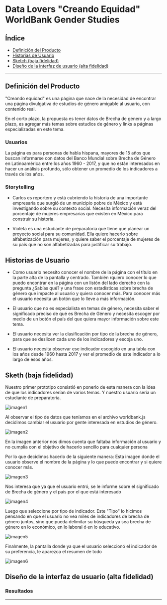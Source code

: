 # Data Lovers "Creando Equidad" WorldBank Gender Studies

## Índice

- [Definición del Producto](#Definición)
- [Historias de Usuario](#resumen-del-proyecto)
- [Sketch (baja fidelidad)](#consideraciones-generales)
- [Diseño de la interfaz de usuario (alta fidelidad)](#objetivos-de-aprendizaje)

---

## Definición del Producto

"Creando equidad" es una página que nace de la necesidad de encontrar una página divulgativa de estudios de género amigable al usuario, con contenido real. 

En el corto plazo, la propuesta es tener datos de Brecha de género y a largo plazo, es agregar más temas sobre estudios de género y links a páginas especializadas en este tema.


### Usuarios

La página es para personas de habla hispana, mayores de 15 años que buscan informarse con datos del Banco Mundial sobre Brecha de Género en Latinoamérica entre los años 1960 - 2017, y que no están interesados en hacer un análisis profundo, sólo obtener un promedio  de los indicadores a través de los años.

### Storytelling

- Carlos es reportero y está cubriendo la historia de una importante empresaria que surgió de un municipio pobre de México y está investigando sobre su contexto social. Necesita información veraz del porcentaje de mujeres empresarias que existen en México para construir su historia. 

- Violeta es una estudiante de preparatoria que tiene que planear un proyecto social para su comunidad. Ella quiere hacerlo sobre alfabetización para mujeres, y quiere saber el porcentaje de mujeres de su país que no son alfabetizadas para justificar su trabajo.

## Historias de Usuario

- Como usuario necesito conocer el nombre de la página con el título en la parte alta de la pantalla y centrado. También rquiero conocer lo que puedo encontrar en la página con un listón del lado derecho con la pregunta ¿Sabías qué? y una frase con estadísticas sobre brecha de género que impacte al usuario y quiera conocer más. Para conocer más el usuario necesita un botón que lo lleve a más información.

- El usuario que no es especialista en temas de género, necesita saber el significado preciso de qué es Brecha de Género  y necesita escoger por medio de un botón el país del que quiera mayor información sobre este tema.

- El usuario necesita ver la clasificación por tipo de la brecha de género, para que se deslicen cada uno de los indicadores y escoja uno.

- El usuario necesita observar ese indicador escogido en una tabla con los años desde 1960  hasta 2017 y ver el promedio de este indicador a lo largo de esos años.

## Sketh (baja fidelidad)

Nuestro primer prototipo consistió en ponerlo de esta manera con la idea de que los indicadores serían de varios temas. Y nuestro usuario sería un estudiante de preparatoria.

![imagen1](https://raw.githubusercontent.com/jessigatma/GDL002-data-lovers/images/IMG_20190303_114858558.jpg)

Al observar el tipo de datos que teníamos en el archivo worldbank.js decidimos cambiar el usuario por gente interesada en estudios de género. 

![imagen2](https://raw.githubusercontent.com/jessigatma/GDL002-data-lovers/images/sketchkar.png)

En la imagen anterior nos dimos cuenta que faltaba información al usuario y no cumplía con el objetivo de hacerlo sencillo para cualquier persona

Por lo que decidimos hacerlo de la siguiente manera:
Esta imagen donde el usuario observe el nombre de la página y lo que puede encontrar y si quiere conocer más.

![imagen3](https://raw.githubusercontent.com/jessigatma/GDL002-data-lovers/images/IMG20190303_114921160.jpg)

Nos interesa que ya que el usuario entró, se le informe sobre el significado de Brecha de género y el país por el que está interesado

![imagen4](https://raw.githubusercontent.com/jessigatma/GDL002-data-lovers/images/IMG20190303_114926726.jpg)

Luego que seleccione por tipo de indicador. Este "Tipo" lo hicimos pensando en que el usuario no vea miles de indicadores de brecha de género juntos, sino que pueda delimitar su búsqueda ya sea brecha de género en lo económico, en lo laboral ó en lo educativo.


![imagen5](https://raw.githubusercontent.com/jessigatma/GDL002-data-lovers/images/IMG20190303_114930359.jpg)

Finalmente, la pantalla donde ya que el usuario seleccionó el indicador de su preferencia, le aparezca el resumen de todo


![imagen6](https://raw.githubusercontent.com/jessigatma/GDL002-data-lovers/images/IMG20190303_114934895.jpg)


## Diseño de la interfaz de usuario (alta fidelidad)



### Resultados


-----------------------------------------------------------------
